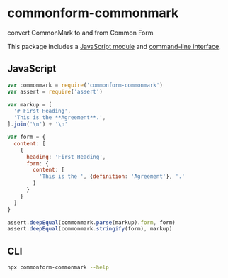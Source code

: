 # commonform-commonmark

convert CommonMark to and from Common Form

This package includes a [JavaScript module](#JavaScript) and [command-line interface](#CLI).

## JavaScript

```javascript
var commonmark = require('commonform-commonmark')
var assert = require('assert')

var markup = [
  '# First Heading',
  'This is the **Agreement**.',
].join('\n') + '\n'

var form = {
  content: [
    {
      heading: 'First Heading',
      form: {
        content: [
          'This is the ', {definition: 'Agreement'}, '.'
        ]
      }
    }
  ]
}

assert.deepEqual(commonmark.parse(markup).form, form)
assert.deepEqual(commonmark.stringify(form), markup)
```

## CLI

```bash
npx commonform-commonmark --help
```
